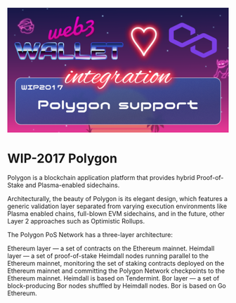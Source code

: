 [_metadata_:at_account]:- "@0xPolygon"
![image](../v3/images/2017.png)

# WIP-2017 Polygon

Polygon is a blockchain application platform that provides hybrid Proof-of-Stake and Plasma-enabled sidechains.

Architecturally, the beauty of Polygon is its elegant design, which features a generic validation layer separated from varying execution environments like Plasma enabled chains, full-blown EVM sidechains, and in the future, other Layer 2 approaches such as Optimistic Rollups.

The Polygon PoS Network has a three-layer architecture:

Ethereum layer — a set of contracts on the Ethereum mainnet.
Heimdall layer — a set of proof-of-stake Heimdall nodes running parallel to the Ethereum mainnet, monitoring the set of staking contracts deployed on the Ethereum mainnet and committing the Polygon Network checkpoints to the Ethereum mainnet. Heimdall is based on Tendermint.
Bor layer — a set of block-producing Bor nodes shuffled by Heimdall nodes. Bor is based on Go Ethereum.